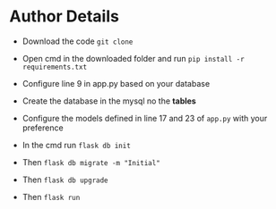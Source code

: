# Author Details
* Download the code `git clone `
* Open cmd in the downloaded folder and run `pip install -r requirements.txt`
* Configure line 9 in app.py based on your database  
* Create the database in the mysql no the **tables**
* Configure the models defined in line 17 and 23 of `app.py` with your preference
* In the cmd run `flask db init`

* Then `flask db migrate -m "Initial"`
* Then `flask db upgrade`
* Then `flask run`

